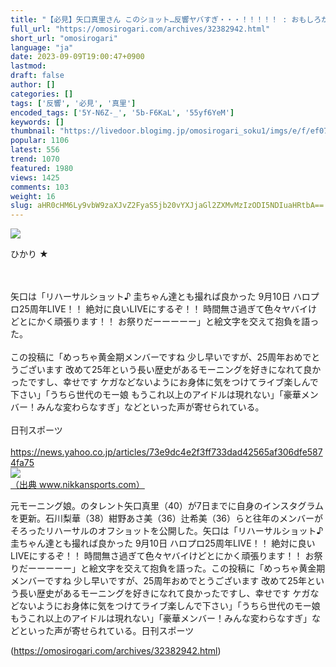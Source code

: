 ```yaml
---
title: "【必見】矢口真里さん このショット…反響ヤバすぎ・・・！！！！！ : おもしろがり速報"
full_url: "https://omosirogari.com/archives/32382942.html"
short_url: "omosirogari"
language: "ja"
date: 2023-09-09T19:00:47+0900
lastmod: 
draft: false
author: []
categories: []
tags: ['反響', '必見', '真里']
encoded_tags: ['5Y-N6Z-_', '5b-F6KaL', '55yf6YeM']
keywords: []
thumbnail: "https://livedoor.blogimg.jp/omosirogari_soku1/imgs/e/f/ef0757ae.jpg"
popular: 1106
latest: 556
trend: 1070
featured: 1980
views: 1425
comments: 103
weight: 16
slug: aHR0cHM6Ly9vbW9zaXJvZ2FyaS5jb20vYXJjaGl2ZXMvMzIzODI5NDIuaHRtbA==
---
```


![](https://livedoor.blogimg.jp/omosirogari_soku1/imgs/e/f/ef0757ae.jpg)

<div><p>ひかり ★ </p><br> <br> 矢口は「リハーサルショット♪ 圭ちゃん達とも撮れば良かった 9月10日 ハロプロ25周年LIVE！！ 絶対に良いLIVEにするぞ！！ 時間無さ過ぎて色々ヤバイけどとにかく頑張ります！！ お祭りだーーーーー」と絵文字を交えて抱負を語った。 <br> <br> この投稿に「めっちゃ黄金期メンバーですね 少し早いですが、25周年おめでとうございます 改めて25年という長い歴史があるモーニングを好きになれて良かったですし、幸せです ケガなどないようにお身体に気をつけてライブ楽しんで下さい」「うちら世代のモー娘 もうこれ以上のアイドルは現れない」「豪華メンバー！みんな変わらなすぎ」などといった声が寄せられている。 <br> <br> 日刊スポーツ <br> <br> <a target='_blank' href='https://news.yahoo.co.jp/articles/73e9dc4e2f3ff733dad42565af306dfe5874fa75'>https://news.yahoo.co.jp/articles/73e9dc4e2f3ff733dad42565af306dfe5874fa75</a> <br> <a href='https://www.nikkansports.com/entertainment/news/img/202309070000364-w500_0.jpg' target='_blank' class='' id='img_1_1'><img src='https://livedoor.blogimg.jp/omosirogari_soku1/imgs/1/0/10e937cf.jpg'><br>（出典 www.nikkansports.com）<br></a> <p>元モーニング娘。のタレント矢口真里（40）が7日までに自身のインスタグラムを更新。石川梨華（38）紺野あさ美（36）辻希美（36）らと往年のメンバーがそろったリハーサルのオフショットを公開した。矢口は「リハーサルショット♪ 圭ちゃん達とも撮れば良かった 9月10日 ハロプロ25周年LIVE！！ 絶対に良いLIVEにするぞ！！ 時間無さ過ぎて色々ヤバイけどとにかく頑張ります！！ お祭りだーーーーー」と絵文字を交えて抱負を語った。この投稿に「めっちゃ黄金期メンバーですね 少し早いですが、25周年おめでとうございます 改めて25年という長い歴史があるモーニングを好きになれて良かったですし、幸せです ケガなどないようにお身体に気をつけてライブ楽しんで下さい」「うちら世代のモー娘 もうこれ以上のアイドルは現れない」「豪華メンバー！みんな変わらなすぎ」などといった声が寄せられている。日刊スポーツ</p></div>

(https://omosirogari.com/archives/32382942.html)
